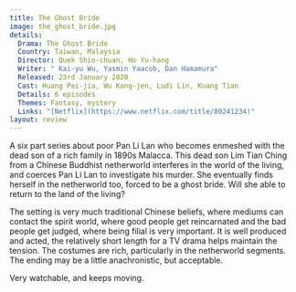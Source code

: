 ```yaml
---
title: The Ghost Bride
image: the_ghost_bride.jpg
details:
  Drama: The Ghost Bride
  Country: Taiwan, Malaysia
  Director: Quek Shio-chuan, Ho Yu-hang
  Writer: " Kai-yu Wu, Yasmin Yaacob, Dan Hamamura"
  Released: 23rd January 2020
  Cast: Huang Pei-jia, Wu Kang-jen, Ludi Lin, Kuang Tian
  Details: 6 episodes
  Themes: Fantasy, mystery
  Links: "[Netflix](https://www.netflix.com/title/80241234)"
layout: review
---
```

A six part series about poor Pan Li Lan who becomes enmeshed
with the dead son of a rich family in 1890s Malacca. This dead son Lim Tian Ching from
a Chinese Buddhist netherworld interferes in the world of the living, and
coerces Pan Li Lan to investigate his murder. She eventually finds herself
in the netherworld too, forced to be a ghost bride. Will she able to return
to the land of the living?

The setting is very much traditional Chinese beliefs, where mediums can
contact the spirit world, where good people get reincarnated and the bad
people get judged, where being filial is very important.
It is well produced and acted, the relatively short length
for a TV drama helps maintain the tension. The costumes are rich,
particularly in the netherworld segments. The ending may be a little
anachronistic, but acceptable.

Very watchable, and keeps moving.
